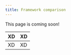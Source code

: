 ```yaml
---
title: Framework comparison
---
```


<div class="alert alert-info" role="alert">This page is coming soon!</div>

|XD|XD|
|--|--|
|XD|XD|
